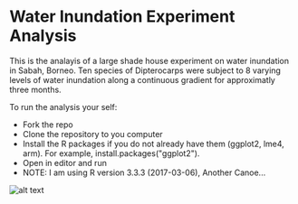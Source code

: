 # Water Inundation Experiment Analysis

This is the analayis of a large shade house experiment on water inundation in Sabah, Borneo. Ten species of Dipterocarps were subject to 8 varying levels of water inundation along a continuous gradient for approximatly three months.  

To run the analysis your self:
- Fork the repo
- Clone the repository to you computer 
- Install the R packages if you do not already have them (ggplot2, lme4, arm). For example, install.packages("ggplot2").
- Open in editor and run
- NOTE: I am using R version 3.3.3 (2017-03-06), Another Canoe...


![alt text](https://s3-eu-west-1.amazonaws.com/james.margrove/StatisticalAnalysisREADMEs/WaterInundationExperimentAnalysis/panorama+of+nursary.jpg)
